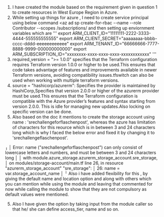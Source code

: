 1. I have created the module based on the requirement given in question 1 to create resources in West Europe Region in Azure.
2. While setting up things for azure , I need to create service principal using below command <az ad sp create-for-rbac --name <service-principal-name> --role Contributor --scopes /subscriptions/<your-subscription-id> and then setting up enviornment variables which are 
'''
export ARM_CLIENT_ID="11111111-2222-3333-4444-555555555555"
export ARM_CLIENT_SECRET="aaaaaaaa-bbbb-cccc-dddd-eeeeeeeeeeee"
export ARM_TENANT_ID="66666666-7777-8888-9999-000000000000"
export ARM_SUBSCRIPTION_ID="xxxxxxxx-xxxx-xxxx-xxxx-xxxxxxxxxxxx"
'''
3. required_version = ">= 1.0.0" specifies that the Terraform configuration requires Terraform version 1.0.0 or higher to be used.This ensures that code takes advantage of features and improvements available in newer Terraform versions, avoiding compatibility issues.tfswitch can also be used when working with multiple terraform versions.
4. source = "hashicorp/azurerm": Specifies the provider is maintained by HashiCorp,Specifies that version 2.0.0 or higher of the azurerm provider must be used.This ensures that the Terraform configuration is compatible with the Azure provider’s features and syntax starting from version 2.0.0. This is idle for managing new updates.Also locking on specific version can be done. 
5. Also based on the doc it mentions to create the storage account using name : 'srechallengeforflaschenpost', whereas the azure has limitation of characters for this reource which is in between 3 and 24 characters long which is why I faced the below error and fixed it by changing it to 'srechallengeflaschenpost'.

╷
│ Error: name ("srechallengeforflaschenpost") can only consist of lowercase letters and numbers, and must be between 3 and 24 characters long
│
│   with module.azure_storage.azurerm_storage_account.sre_storage,
│   on modules/storage-account/main.tf line 26, in resource "azurerm_storage_account" "sre_storage":
│   26:   name                     = var.storage_account_name
│
╵
Also i have added flexibility for this , by giving the default name and location option and along with others which you can mention while using the module and leaving that commented for now while calling the module to show that they are not compulsory as default values were mentioned.

5. Also I have given the option by taking input from the module caller so that he/ she can define access_tier, name and so on.

